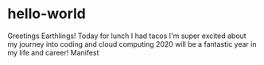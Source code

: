 # hello-world
Greetings Earthlings! Today for lunch I had tacos
I'm super excited about my journey into coding and cloud computing
2020 will be a fantastic year in my life and career!
Manifest
